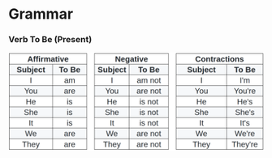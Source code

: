 # Grammar

### Verb To Be (Present)

<img
    src="images/verbtobe.png"
    alt="Verb To Be Tables"
/>